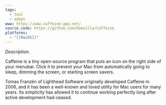 ```yaml
---
tags:
  - tool
  - adopt
www: https://www.caffeine-app.net/
source_code: https://github.com/domzilla/Caffeine
platforms:
  - "[[MacOS]]"
---
```

_Description._

Caffeine is a tiny open-source program that puts an icon on the right side of your menubar. Click it to prevent your Mac from automatically going to sleep, dimming the screen, or starting screen savers.

Tomas Franzén of Lighthead Software originally developed Caffeine in 2006, and it has been a well-known and loved utility for Mac users for many years. Its simplicity has allowed it to continue working perfectly long after active development had ceased.